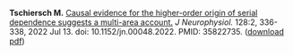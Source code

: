 **Tschiersch M.** [Causal evidence for the higher-order origin of serial dependence suggests a multi-area account.](https://journals.physiology.org/doi/abs/10.1152/jn.00048.2022?rfr_dat=cr_pub++0pubmed&url_ver=Z39.88-2003&rfr_id=ori%3Arid%3Acrossref.org)
*J Neurophysiol.* 128:2, 336-338, 2022 Jul 13. doi: 10.1152/jn.00048.2022. PMID: 35822735. ([download pdf]("assets/img/Tschiersch2022_CausalEvidenceForTheHigherOrderOriginOfSerialDependenceSuggestsAMultiAreaAccount.pdf"))

